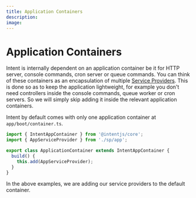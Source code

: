 ```yaml
---
title: Application Containers
description:
image:
---
```

# Application Containers

Intent is internally dependent on an application container be it for HTTP server, console commands, cron server or queue commands.
You can think of these containers as an encapsulation of multiple [Service Providers](./service-providers.md). This is done so as to keep
the application lightweight, for example you don't need controllers inside the console commands, queue worker or cron servers. So we will simply
skip adding it inside the relevant application containers.

Intent by default comes with only one application container at `app/boot/container.ts`.

```ts
import { IntentAppContainer } from '@intentjs/core';
import { AppServiceProvider } from './sp/app';

export class ApplicationContainer extends IntentAppContainer {
  build() {
    this.add(AppServiceProvider);
  }
}
```

In the above examples, we are adding our service providers to the default container.